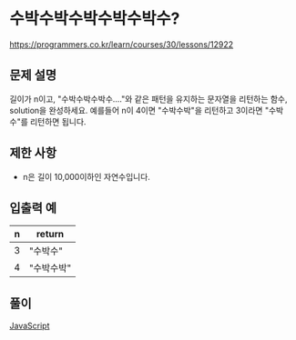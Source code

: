 # 수박수박수박수박수박수?

https://programmers.co.kr/learn/courses/30/lessons/12922

## 문제 설명

길이가 n이고, "수박수박수박수...."와 같은 패턴을 유지하는 문자열을 리턴하는 함수, solution을 완성하세요. 예를들어 n이 4이면 "수박수박"을 리턴하고 3이라면 "수박수"를 리턴하면 됩니다.

## 제한 사항

* n은 길이 10,000이하인 자연수입니다.

## 입출력 예

| n   | return     |
| --- | ---------- |
| 3   | "수박수"   |
| 4   | "수박수박" |

## 풀이

[JavaScript](./SuBakSu.js)
